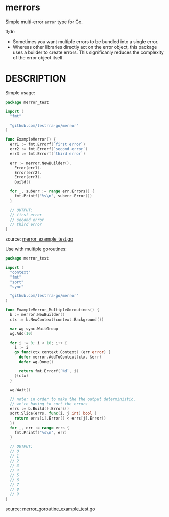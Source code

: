 merrors
=======

Simple multi-error `error` type for Go.

tl;dr:

* Sometimes you want multiple errors to be bundled into a single error.
* Whereas other libraries directly act on the error object, this package uses a builder to create errors. This significanly reduces the complexity of the error object itself.

# DESCRIPTION

Simple usage:

<!-- INCLUDE(merror_example_test.go) -->
```go
package merror_test

import (
  "fmt"

  "github.com/lestrra-go/merror"
)

func ExampleMerror() {
  err1 := fmt.Errorf(`first error`)
  err2 := fmt.Errorf(`second error`)
  err3 := fmt.Errorf(`third error`)

  err := merror.NewBuilder().
    Error(err1).
    Error(err2).
    Error(err3).
    Build()

  for _, suberr := range err.Errors() {
    fmt.Printf("%s\n", suberr.Error())
  }

  // OUTPUT:
  // first error
  // second error
  // third error
}
```
source: [merror_example_test.go](https://github.com/lestrrat-go/merror/blob/main/merror_example_test.go)
<!-- END INCLUDE -->

Use with multiple goroutines:

<!-- INCLUDE(merror_goroutine_example_test.go) -->
```go
package merror_test

import (
  "context"
  "fmt"
  "sort"
  "sync"

  "github.com/lestrra-go/merror"
)

func ExampleMerror_MultipleGoroutines() {
  b := merror.NewBuilder()
  ctx := b.NewContext(context.Background())

  var wg sync.WaitGroup
  wg.Add(10)

  for i := 0; i < 10; i++ {
    i := i
    go func(ctx context.Context) (err error) {
      defer merror.AddToContext(ctx, &err)
      defer wg.Done()

      return fmt.Errorf(`%d`, i)
    }(ctx)
  }

  wg.Wait()

  // note: in order to make the the output deterministic,
  // we're having to sort the errors
  errs := b.Build().Errors()
  sort.Slice(errs, func(i, j int) bool {
    return errs[i].Error() < errs[j].Error()
  })
  for _, err := range errs {
    fmt.Printf("%s\n", err)
  }

  // OUTPUT:
  // 0
  // 1
  // 2
  // 3
  // 4
  // 5
  // 6
  // 7
  // 8
  // 9
}
```
source: [merror_goroutine_example_test.go](https://github.com/lestrrat-go/merror/blob/main/merror_goroutine_example_test.go)
<!-- END INCLUDE -->

